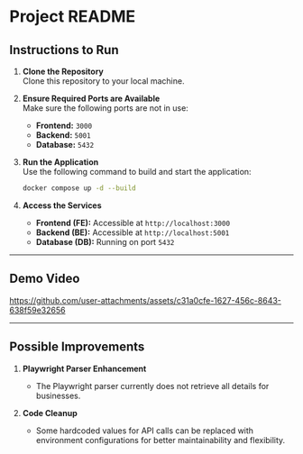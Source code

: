 # Project README

## Instructions to Run

1. **Clone the Repository**  
   Clone this repository to your local machine.

2. **Ensure Required Ports are Available**  
   Make sure the following ports are not in use:
   - **Frontend:** `3000`
   - **Backend:** `5001`
   - **Database:** `5432`

3. **Run the Application**  
   Use the following command to build and start the application:
   ```bash
   docker compose up -d --build
   ```

4. **Access the Services**  
   - **Frontend (FE):** Accessible at `http://localhost:3000`
   - **Backend (BE):** Accessible at `http://localhost:5001`
   - **Database (DB):** Running on port `5432`

---

## Demo Video

https://github.com/user-attachments/assets/c31a0cfe-1627-456c-8643-638f59e32656



---

## Possible Improvements

1. **Playwright Parser Enhancement**  
   - The Playwright parser currently does not retrieve all details for businesses.

2. **Code Cleanup**  
   - Some hardcoded values for API calls can be replaced with environment configurations for better maintainability and flexibility.
